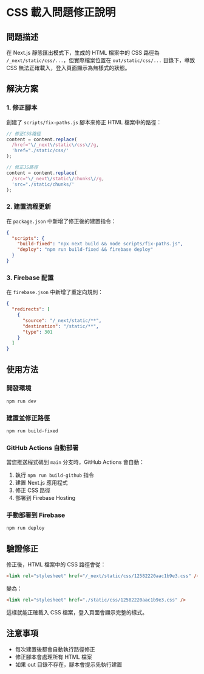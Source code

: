 # CSS 載入問題修正說明

## 問題描述
在 Next.js 靜態匯出模式下，生成的 HTML 檔案中的 CSS 路徑為 `/_next/static/css/...`，但實際檔案位置在 `out/static/css/...` 目錄下，導致 CSS 無法正確載入，登入頁面顯示為無樣式的狀態。

## 解決方案

### 1. 修正腳本
創建了 `scripts/fix-paths.js` 腳本來修正 HTML 檔案中的路徑：

```javascript
// 修正CSS路徑
content = content.replace(
  /href="\/_next\/static\/css\//g,
  'href="./static/css/'
);

// 修正JS路徑
content = content.replace(
  /src="\/_next\/static\/chunks\//g,
  'src="./static/chunks/'
);
```

### 2. 建置流程更新
在 `package.json` 中新增了修正後的建置指令：

```json
{
  "scripts": {
    "build-fixed": "npx next build && node scripts/fix-paths.js",
    "deploy": "npm run build-fixed && firebase deploy"
  }
}
```

### 3. Firebase 配置
在 `firebase.json` 中新增了重定向規則：

```json
{
  "redirects": [
    {
      "source": "/_next/static/**",
      "destination": "/static/**",
      "type": 301
    }
  ]
}
```

## 使用方法

### 開發環境
```bash
npm run dev
```

### 建置並修正路徑
```bash
npm run build-fixed
```

### GitHub Actions 自動部署
當您推送程式碼到 `main` 分支時，GitHub Actions 會自動：
1. 執行 `npm run build-github` 指令
2. 建置 Next.js 應用程式
3. 修正 CSS 路徑
4. 部署到 Firebase Hosting

### 手動部署到 Firebase
```bash
npm run deploy
```

## 驗證修正
修正後，HTML 檔案中的 CSS 路徑會從：
```html
<link rel="stylesheet" href="/_next/static/css/12582220aac1b9e3.css" />
```

變為：
```html
<link rel="stylesheet" href="./static/css/12582220aac1b9e3.css" />
```

這樣就能正確載入 CSS 檔案，登入頁面會顯示完整的樣式。

## 注意事項
- 每次建置後都會自動執行路徑修正
- 修正腳本會處理所有 HTML 檔案
- 如果 out 目錄不存在，腳本會提示先執行建置
